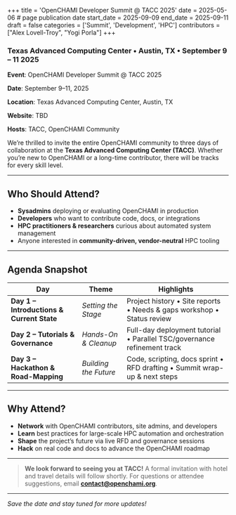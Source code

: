 +++
title = 'OpenCHAMI Developer Summit @ TACC 2025'
date = 2025-05-06        # page publication date
start_date = 2025-09-09
end_date = 2025-09-11
draft = false
categories = ['Summit', 'Development', 'HPC']
contributors = ["Alex Lovell-Troy", "Yogi Porla"]
+++


### Texas Advanced Computing Center • Austin, TX • September 9 – 11 2025
**Event**: OpenCHAMI Developer Summit @ TACC 2025

**Date**: September 9–11, 2025

**Location**: Texas Advanced Computing Center, Austin, TX

**Website**: TBD

**Hosts**:  TACC, OpenCHAMI Community


We’re thrilled to invite the entire OpenCHAMI community to three days of collaboration at the **Texas Advanced Computing Center (TACC)**. Whether you’re new to OpenCHAMI or a long-time contributor, there will be tracks for every skill level.

---

## Who Should Attend?

- **Sysadmins** deploying or evaluating OpenCHAMI in production
- **Developers** who want to contribute code, docs, or integrations
- **HPC practitioners & researchers** curious about automated system management
- Anyone interested in **community-driven, vendor-neutral** HPC tooling

---

## Agenda&nbsp;Snapshot

| Day | Theme | Highlights |
|---|---|---|
| **Day 1 – Introductions & Current State** | *Setting the Stage* | Project history • Site reports • Needs & gaps workshop • Status review |
| **Day 2 – Tutorials & Governance** | *Hands-On & Cleanup* | Full-day deployment tutorial • Parallel TSC/governance refinement track |
| **Day 3 – Hackathon & Road-Mapping** | *Building the Future* | Code, scripting, docs sprint • RFD drafting • Summit wrap-up & next steps |

---

## Why Attend?

- **Network** with OpenCHAMI contributors, site admins, and developers
- **Learn** best practices for large-scale HPC automation and orchestration
- **Shape** the project’s future via live RFD and governance sessions
- **Hack** on real code and docs to advance the OpenCHAMI roadmap

---

> **We look forward to seeing you at TACC!**
> A formal invitation with hotel and travel details will follow shortly.
> For questions or attendee suggestions, email **[contact@openchami.org](contact@openchami.org)**.

---

*Save the date and stay tuned for more updates!*
